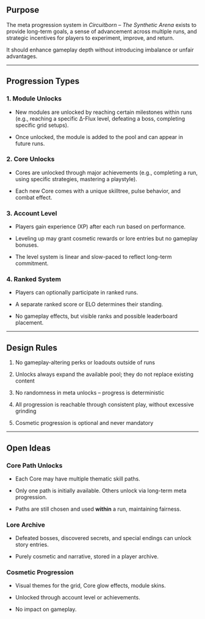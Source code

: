 ## Purpose

The meta progression system in _Circuitborn – The Synthetic Arena_ exists to provide long-term goals, a sense of advancement across multiple runs, and strategic incentives for players to experiment, improve, and return.

It should enhance gameplay depth without introducing imbalance or unfair advantages.

---

## Progression Types

### 1. Module Unlocks

- New modules are unlocked by reaching certain milestones within runs (e.g., reaching a specific Δ-Flux level, defeating a boss, completing specific grid setups).
    
- Once unlocked, the module is added to the pool and can appear in future runs.
    

### 2. Core Unlocks

- Cores are unlocked through major achievements (e.g., completing a run, using specific strategies, mastering a playstyle).
    
- Each new Core comes with a unique skilltree, pulse behavior, and combat effect.
    

### 3. Account Level

- Players gain experience (XP) after each run based on performance.
    
- Leveling up may grant cosmetic rewards or lore entries but no gameplay bonuses.
    
- The level system is linear and slow-paced to reflect long-term commitment.
    

### 4. Ranked System

- Players can optionally participate in ranked runs.
    
- A separate ranked score or ELO determines their standing.
    
- No gameplay effects, but visible ranks and possible leaderboard placement.
    

---

## Design Rules

1. No gameplay-altering perks or loadouts outside of runs
    
2. Unlocks always expand the available pool; they do not replace existing content
    
3. No randomness in meta unlocks – progress is deterministic
    
4. All progression is reachable through consistent play, without excessive grinding
    
5. Cosmetic progression is optional and never mandatory
    

---

## Open Ideas

### Core Path Unlocks

- Each Core may have multiple thematic skill paths.
    
- Only one path is initially available. Others unlock via long-term meta progression.
    
- Paths are still chosen and used **within** a run, maintaining fairness.
    

### Lore Archive

- Defeated bosses, discovered secrets, and special endings can unlock story entries.
    
- Purely cosmetic and narrative, stored in a player archive.
    

### Cosmetic Progression

- Visual themes for the grid, Core glow effects, module skins.
    
- Unlocked through account level or achievements.
    
- No impact on gameplay.